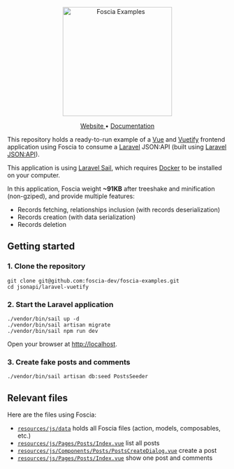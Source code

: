 <p align="center">
  <a href="https://foscia.dev">
    <img width="250" src="https://foscia.dev/img/logo-examples.svg" alt="Foscia Examples">
  </a>
</p>

<p align="center">
<a href="https://foscia.dev">
  Website
</a>
•
<a href="https://foscia.dev/docs/getting-started">
  Documentation
</a>
</p>

This repository holds a ready-to-run example of a [Vue](https://vuejs.org/)
and [Vuetify](https://vuetifyjs.com/en/) frontend application using Foscia to
consume a [Laravel](https://laravel.com/) JSON:API
(built using [Laravel JSON:API](https://laraveljsonapi.io/)).

This application is using [Laravel Sail](https://laravel.com/docs/11.x/sail),
which requires [Docker](https://www.docker.com/) to be installed on your computer.

In this application, Foscia weight **~91KB** after treeshake and minification
(non-gziped), and provide multiple features:

- Records fetching, relationships inclusion (with records deserialization)
- Records creation (with data serialization)
- Records deletion

## Getting started

### 1. Clone the repository

```shell
git clone git@github.com:foscia-dev/foscia-examples.git
cd jsonapi/laravel-vuetify
```

### 2. Start the Laravel application

```shell
./vendor/bin/sail up -d
./vendor/bin/sail artisan migrate
./vendor/bin/sail npm run dev
```

Open your browser at [http://localhost](http://localhost).

### 3. Create fake posts and comments

```shell
./vendor/bin/sail artisan db:seed PostsSeeder
```

## Relevant files

Here are the files using Foscia:

- [`resources/js/data`](resources/js/data) holds all Foscia files (action, models, composables,
  etc.)
- [`resources/js/Pages/Posts/Index.vue`](resources/js/Pages/Posts/Index.vue) list all posts
- [`resources/js/Components/Posts/PostsCreateDialog.vue`](resources/js/Components/Posts/PostsCreateDialog.vue) create a post
- [`resources/js/Pages/Posts/Index.vue`](resources/js/Pages/Posts/Index.vue) show one post and comments
